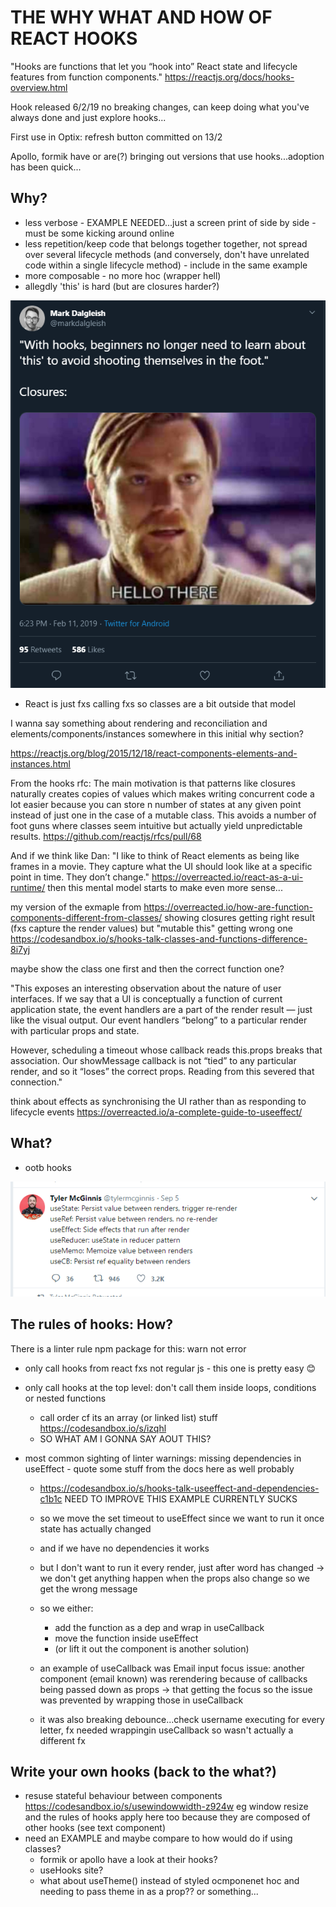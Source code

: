# THE WHY WHAT AND HOW OF REACT HOOKS

"Hooks are functions that let you “hook into” React state and lifecycle features from function components."
https://reactjs.org/docs/hooks-overview.html

Hook released 6/2/19 no breaking changes, can keep doing what you've always done and just explore hooks...

First use in Optix: refresh button committed on 13/2

Apollo, formik have or are(?) bringing out versions that use hooks...adoption has been quick...

## Why?

- less verbose - EXAMPLE NEEDED...just a screen print of side by side - must be some kicking around online
- less repetition/keep code that belongs together together, not spread over several lifecycle methods (and conversely, don't have unrelated code within a single lifecycle method) - include in the same example
- more composable - no more hoc (wrapper hell)
- allegdly 'this' is hard (but are closures harder?)

![](obligatoryClosuresMemeTweet.png)

- React is just fxs calling fxs so classes are a bit outside that model

I wanna say something about rendering and reconciliation and elements/components/instances somewhere in this initial why section?

https://reactjs.org/blog/2015/12/18/react-components-elements-and-instances.html

From the hooks rfc:
The main motivation is that patterns like closures naturally creates copies of values which makes writing concurrent code a lot easier because you can store n number of states at any given point instead of just one in the case of a mutable class. This avoids a number of foot guns where classes seem intuitive but actually yield unpredictable results.
https://github.com/reactjs/rfcs/pull/68

And if we think like Dan: "I like to think of React elements as being like frames in a movie. They capture what the UI should look like at a specific point in time. They don’t change." https://overreacted.io/react-as-a-ui-runtime/ then this mental model starts to make even more sense...

my version of the exmaple from https://overreacted.io/how-are-function-components-different-from-classes/ showing closures getting right result (fxs capture the render values) but "mutable this" getting wrong one
https://codesandbox.io/s/hooks-talk-classes-and-functions-difference-8i7yj

maybe show the class one first and then the correct function one?

"This exposes an interesting observation about the nature of user interfaces. If we say that a UI is conceptually a function of current application state, the event handlers are a part of the render result — just like the visual output. Our event handlers “belong” to a particular render with particular props and state.

However, scheduling a timeout whose callback reads this.props breaks that association. Our showMessage callback is not “tied” to any particular render, and so it “loses” the correct props. Reading from this severed that connection."

think about effects as synchronising the UI rather than as responding to lifecycle events https://overreacted.io/a-complete-guide-to-useeffect/

## What?

- ootb hooks

![](hooksInOneTweet.png)

## The rules of hooks: How?

There is a linter rule npm package for this: warn not error

- only call hooks from react fxs not regular js - this one is pretty easy 😊
- only call hooks at the top level: don't call them inside loops, conditions or nested functions
  - call order cf its an array (or linked list) stuff https://codesandbox.io/s/izqhl
  - SO WHAT AM I GONNA SAY AOUT THIS?
- most common sighting of linter warnings: missing dependencies in useEffect - quote some stuff from the docs here as well probably

  - https://codesandbox.io/s/hooks-talk-useeffect-and-dependencies-c1b1c NEED TO IMPROVE THIS EXAMPLE CURRENTLY SUCKS
  - so we move the set timeout to useEffect since we want to run it once state has actually changed
  - and if we have no dependencies it works
  - but I don't want to run it every render, just after word has changed -> we don't get anything happen when the props also change so we get the wrong message
  - so we either:

    - add the function as a dep and wrap in useCallback
    - move the function inside useEffect
    - (or lift it out the component is another solution)

  - an example of useCallback was Email input focus issue: another component (email known) was rerendering because of callbacks being passed down as props -> that getting
    the focus so the issue was prevented by wrapping those in useCallback
  - it was also breaking debounce...check username executing for every letter, fx needed wrappingin useCallback so wasn't actually a different fx

## Write your own hooks (back to the what?)

- resuse stateful behaviour between components https://codesandbox.io/s/usewindowwidth-z924w eg window resize and the rules of hooks apply here too because they are composed of other hooks (see text component)
- need an EXAMPLE and maybe compare to how would do if using classes?
  - formik or apollo have a look at their hooks?
  - useHooks site?
  - what about useTheme() instead of styled ocmponenet hoc and needing to pass theme in as a prop?? or something...
